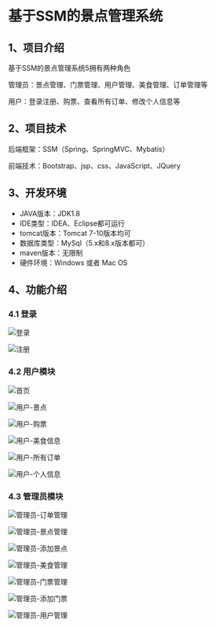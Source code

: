 # 基于SSM的景点管理系统



## 1、项目介绍

基于SSM的景点管理系统5拥有两种角色

管理员：景点管理、门票管理、用户管理、美食管理、订单管理等

用户：登录注册、购票、查看所有订单、修改个人信息等


## 2、项目技术

后端框架：SSM（Spring、SpringMVC、Mybatis）

前端技术：Bootstrap、jsp、css、JavaScript、JQuery

## 3、开发环境

- JAVA版本：JDK1.8
- IDE类型：IDEA、Eclipse都可运行
- tomcat版本：Tomcat 7-10版本均可
- 数据库类型：MySql（5.x和8.x版本都可） 
- maven版本：无限制
- 硬件环境：Windows 或者 Mac OS


## 4、功能介绍

### 4.1 登录

![登录](https://project-images-1256969109.cos.ap-chongqing.myqcloud.com/Typora-Images/202208071056582.jpg)

![注册](https://project-images-1256969109.cos.ap-chongqing.myqcloud.com/Typora-Images/202208071056461.jpg)

### 4.2 用户模块

![首页](https://project-images-1256969109.cos.ap-chongqing.myqcloud.com/Typora-Images/202208071057790.jpg)

![用户-景点](https://project-images-1256969109.cos.ap-chongqing.myqcloud.com/Typora-Images/202208071057158.jpg)

![用户-购票](https://project-images-1256969109.cos.ap-chongqing.myqcloud.com/Typora-Images/202208071057835.jpg)

![用户-美食信息](https://project-images-1256969109.cos.ap-chongqing.myqcloud.com/Typora-Images/202208071057734.jpg)

![用户-所有订单](https://project-images-1256969109.cos.ap-chongqing.myqcloud.com/Typora-Images/202208071057411.jpg)

![用户-个人信息](https://project-images-1256969109.cos.ap-chongqing.myqcloud.com/Typora-Images/202208071057904.jpg)

### 4.3 管理员模块

![管理员-订单管理](https://project-images-1256969109.cos.ap-chongqing.myqcloud.com/Typora-Images/202208071057879.jpg)

![管理员-景点管理](https://project-images-1256969109.cos.ap-chongqing.myqcloud.com/Typora-Images/202208071057376.jpg)

![管理员-添加景点](https://project-images-1256969109.cos.ap-chongqing.myqcloud.com/Typora-Images/202208071057885.jpg)

![管理员-美食管理](https://project-images-1256969109.cos.ap-chongqing.myqcloud.com/Typora-Images/202208071057027.jpg)

![管理员-门票管理](https://project-images-1256969109.cos.ap-chongqing.myqcloud.com/Typora-Images/202208071057669.jpg)

![管理员-添加门票](https://project-images-1256969109.cos.ap-chongqing.myqcloud.com/Typora-Images/202208071058994.jpg)

![管理员-用户管理](https://project-images-1256969109.cos.ap-chongqing.myqcloud.com/Typora-Images/202208071058087.jpg)


